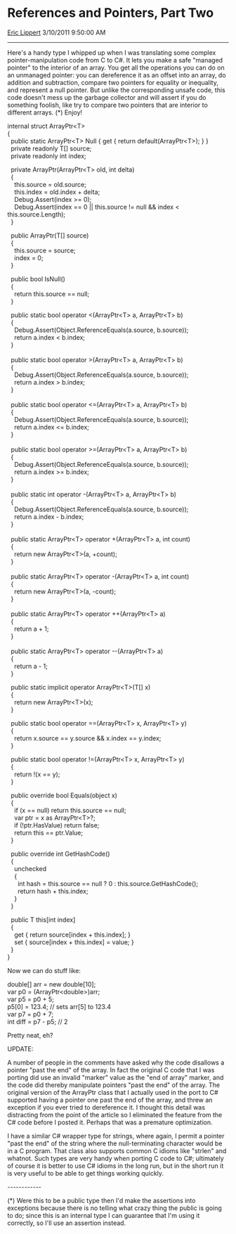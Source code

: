 <div id="page">

# References and Pointers, Part Two

[Eric Lippert](https://social.msdn.microsoft.com/profile/Eric%20Lippert) 3/10/2011 9:50:00 AM

-----

<div id="content">

<div class="mine">

Here's a handy type I whipped up when I was translating some complex pointer-manipulation code from C to C\#. It lets you make a safe "managed pointer" to the interior of an array. You get all the operations you can do on an unmanaged pointer: you can dereference it as an offset into an array, do addition and subtraction, compare two pointers for equality or inequality, and represent a null pointer. But unlike the corresponding unsafe code, this code doesn't mess up the garbage collector and will assert if you do something foolish, like try to compare two pointers that are interior to different arrays. (\*) Enjoy\!

<span class="code"> </span>

internal struct ArrayPtr\<T\>  
{  
  public static ArrayPtr\<T\> Null { get { return default(ArrayPtr\<T\>); } }  
  private readonly T\[\] source;  
  private readonly int index;

  private ArrayPtr(ArrayPtr\<T\> old, int delta)  
  {  
    this.source = old.source;  
    this.index = old.index + delta;  
    Debug.Assert(index \>= 0);  
    Debug.Assert(index == 0 || this.source \!= null && index \< this.source.Length);  
  }

  public ArrayPtr(T\[\] source)  
  {  
    this.source = source;  
    index = 0;  
  }

  public bool IsNull()  
  {  
    return this.source == null;  
  }

  public static bool operator \<(ArrayPtr\<T\> a, ArrayPtr\<T\> b)  
  {  
    Debug.Assert(Object.ReferenceEquals(a.source, b.source));  
    return a.index \< b.index;  
  }  
         
  public static bool operator \>(ArrayPtr\<T\> a, ArrayPtr\<T\> b)  
  {  
    Debug.Assert(Object.ReferenceEquals(a.source, b.source));  
    return a.index \> b.index;  
  }  
         
  public static bool operator \<=(ArrayPtr\<T\> a, ArrayPtr\<T\> b)  
  {  
    Debug.Assert(Object.ReferenceEquals(a.source, b.source));  
    return a.index \<= b.index;  
  }  
         
  public static bool operator \>=(ArrayPtr\<T\> a, ArrayPtr\<T\> b)  
  {  
    Debug.Assert(Object.ReferenceEquals(a.source, b.source));  
    return a.index \>= b.index;  
  }  
        
  public static int operator -(ArrayPtr\<T\> a, ArrayPtr\<T\> b)  
  {  
    Debug.Assert(Object.ReferenceEquals(a.source, b.source));  
    return a.index - b.index;  
  }  
         
  public static ArrayPtr\<T\> operator +(ArrayPtr\<T\> a, int count)  
  {  
    return new ArrayPtr\<T\>(a, +count);  
  }  
         
  public static ArrayPtr\<T\> operator -(ArrayPtr\<T\> a, int count)  
  {  
    return new ArrayPtr\<T\>(a, -count);  
  }  
         
  public static ArrayPtr\<T\> operator ++(ArrayPtr\<T\> a)  
  {  
    return a + 1;  
  }  
       
  public static ArrayPtr\<T\> operator --(ArrayPtr\<T\> a)  
  {  
    return a - 1;  
  }

  public static implicit operator ArrayPtr\<T\>(T\[\] x)  
  {  
    return new ArrayPtr\<T\>(x);  
  }

  public static bool operator ==(ArrayPtr\<T\> x, ArrayPtr\<T\> y)  
  {  
    return x.source == y.source && x.index == y.index;  
  }

  public static bool operator \!=(ArrayPtr\<T\> x, ArrayPtr\<T\> y)  
  {  
    return \!(x == y);  
  }

  public override bool Equals(object x)  
  {  
    if (x == null) return this.source == null;  
    var ptr = x as ArrayPtr\<T\>?;  
    if (\!ptr.HasValue) return false;  
    return this == ptr.Value;  
  }

  public override int GetHashCode()  
  {  
    unchecked  
    {  
      int hash = this.source == null ? 0 : this.source.GetHashCode();  
      return hash + this.index;  
    }  
  }

  public T this\[int index\]  
  {  
    get { return source\[index + this.index\]; }  
    set { source\[index + this.index\] = value; }  
  }  
}

Now we can do stuff like:

<span class="code"> </span>

double\[\] arr = new double\[10\];  
var p0 = (ArrayPtr\<double\>)arr;  
var p5 = p0 + 5;  
p5\[0\] = 123.4; // sets arr\[5\] to 123.4  
var p7 = p0 + 7;  
int diff = p7 - p5; // 2

Pretty neat, eh?

UPDATE:

A number of people in the comments have asked why the code disallows a pointer "past the end" of the array. In fact the original C code that I was porting did use an invalid "marker" value as the "end of array" marker, and the code did thereby manipulate pointers "past the end" of the array. The original version of the ArrayPtr class that I actually used in the port to C\# supported having a pointer one past the end of the array, and threw an exception if you ever tried to dereference it. I thought this detail was distracting from the point of the article so I eliminated the feature from the C\# code before I posted it. Perhaps that was a premature optimization.

I have a similar C\# wrapper type for strings, where again, I permit a pointer "past the end" of the string where the null-terminating character would be in a C program. That class also supports common C idioms like "strlen" and whatnot. Such types are very handy when porting C code to C\#; ultimately of course it is better to use C\# idioms in the long run, but in the short run it is very useful to be able to get things working quickly.

\------------

(\*) Were this to be a public type then I'd make the assertions into exceptions because there is no telling what crazy thing the public is going to do; since this is an internal type I can guarantee that I'm using it correctly, so I'll use an assertion instead.

</div>

</div>

</div>

